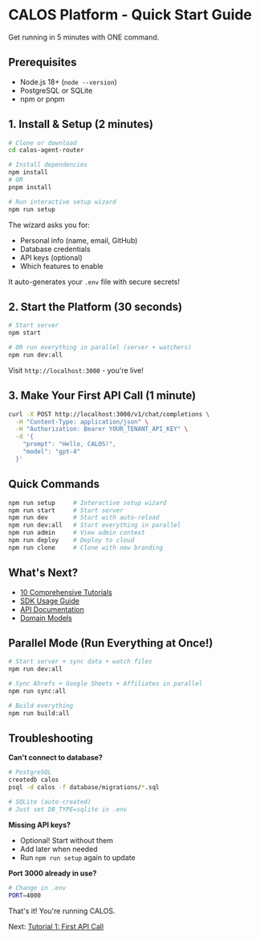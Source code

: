 # CALOS Platform - Quick Start Guide

Get running in 5 minutes with ONE command.

## Prerequisites

- Node.js 18+ (`node --version`)
- PostgreSQL or SQLite
- npm or pnpm

## 1. Install & Setup (2 minutes)

```bash
# Clone or download
cd calos-agent-router

# Install dependencies
npm install
# OR
pnpm install

# Run interactive setup wizard
npm run setup
```

The wizard asks you for:
- Personal info (name, email, GitHub)
- Database credentials
- API keys (optional)
- Which features to enable

It auto-generates your `.env` file with secure secrets!

## 2. Start the Platform (30 seconds)

```bash
# Start server
npm start

# OR run everything in parallel (server + watchers)
npm run dev:all
```

Visit `http://localhost:3000` - you're live!

## 3. Make Your First API Call (1 minute)

```bash
curl -X POST http://localhost:3000/v1/chat/completions \
  -H "Content-Type: application/json" \
  -H "Authorization: Bearer YOUR_TENANT_API_KEY" \
  -d '{
    "prompt": "Hello, CALOS!",
    "model": "gpt-4"
  }'
```

## Quick Commands

```bash
npm run setup     # Interactive setup wizard
npm run start     # Start server
npm run dev       # Start with auto-reload
npm run dev:all   # Start everything in parallel
npm run admin     # View admin context
npm run deploy    # Deploy to cloud
npm run clone     # Clone with new branding
```

## What's Next?

- [10 Comprehensive Tutorials](../tutorials/README.md)
- [SDK Usage Guide](../sdk/platform/README.md)
- [API Documentation](../docs/API.md)
- [Domain Models](./DOMAIN-MODELS.md)

## Parallel Mode (Run Everything at Once!)

```bash
# Start server + sync data + watch files
npm run dev:all

# Sync Ahrefs + Google Sheets + Affiliates in parallel
npm run sync:all

# Build everything
npm run build:all
```

## Troubleshooting

**Can't connect to database?**
```bash
# PostgreSQL
createdb calos
psql -d calos -f database/migrations/*.sql

# SQLite (auto-created)
# Just set DB_TYPE=sqlite in .env
```

**Missing API keys?**
- Optional! Start without them
- Add later when needed
- Run `npm run setup` again to update

**Port 3000 already in use?**
```bash
# Change in .env
PORT=4000
```

That's it! You're running CALOS.

Next: [Tutorial 1: First API Call](../tutorials/01-first-api-call.md)
